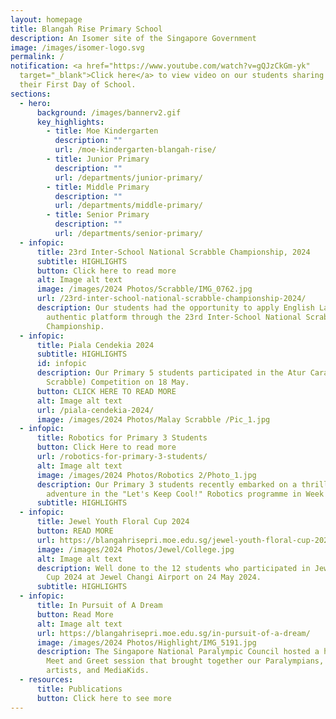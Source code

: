 ```yaml
---
layout: homepage
title: Blangah Rise Primary School
description: An Isomer site of the Singapore Government
image: /images/isomer-logo.svg
permalink: /
notification: <a href="https://www.youtube.com/watch?v=gQJzCkGm-yk"
  target="_blank">Click here</a> to view video on our students sharing about
  their First Day of School.
sections:
  - hero:
      background: /images/bannerv2.gif
      key_highlights:
        - title: Moe Kindergarten
          description: ""
          url: /moe-kindergarten-blangah-rise/
        - title: Junior Primary
          description: ""
          url: /departments/junior-primary/
        - title: Middle Primary
          description: ""
          url: /departments/middle-primary/
        - title: Senior Primary
          description: ""
          url: /departments/senior-primary/
  - infopic:
      title: 23rd Inter-School National Scrabble Championship, 2024
      subtitle: HIGHLIGHTS
      button: Click here to read more
      alt: Image alt text
      image: /images/2024 Photos/Scrabble/IMG_0762.jpg
      url: /23rd-inter-school-national-scrabble-championship-2024/
      description: Our students had the opportunity to apply English Language in an
        authentic platform through the 23rd Inter-School National Scrabble
        Championship.
  - infopic:
      title: Piala Cendekia 2024
      subtitle: HIGHLIGHTS
      id: infopic
      description: Our Primary 5 students participated in the Atur Cara Sahibba (Malay
        Scrabble) Competition on 18 May.
      button: CLICK HERE TO READ MORE
      alt: Image alt text
      url: /piala-cendekia-2024/
      image: /images/2024 Photos/Malay Scrabble /Pic_1.jpg
  - infopic:
      title: Robotics for Primary 3 Students
      button: Click Here to read more
      url: /robotics-for-primary-3-students/
      alt: Image alt text
      image: /images/2024 Photos/Robotics 2/Photo_1.jpg
      description: Our Primary 3 students recently embarked on a thrilling 5-session
        adventure in the "Let's Keep Cool!" Robotics programme in Week 9 and 10.
      subtitle: HIGHLIGHTS
  - infopic:
      title: Jewel Youth Floral Cup 2024
      button: READ MORE
      url: https://blangahrisepri.moe.edu.sg/jewel-youth-floral-cup-2024/
      image: /images/2024 Photos/Jewel/College.jpg
      alt: Image alt text
      description: Well done to the 12 students who participated in Jewel Youth Floral
        Cup 2024 at Jewel Changi Airport on 24 May 2024.
      subtitle: HIGHLIGHTS
  - infopic:
      title: In Pursuit of A Dream
      button: Read More
      alt: Image alt text
      url: https://blangahrisepri.moe.edu.sg/in-pursuit-of-a-dream/
      image: /images/2024 Photos/Highlight/IMG_5191.jpg
      description: The Singapore National Paralympic Council hosted a heartwarming
        Meet and Greet session that brought together our Paralympians, student
        artists, and MediaKids.
  - resources:
      title: Publications
      button: Click here to see more
---
```

